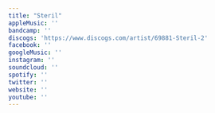 ```yaml
---
title: "Steril"
appleMusic: ''
bandcamp: ''
discogs: 'https://www.discogs.com/artist/69881-Steril-2'
facebook: ''
googleMusic: ''
instagram: ''
soundcloud: ''
spotify: ''
twitter: ''
website: ''
youtube: ''
---
```

